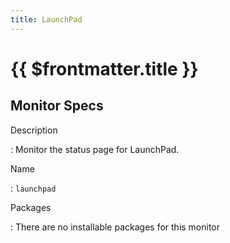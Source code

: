 ```yaml
---
title: LaunchPad
---
```


# {{ $frontmatter.title }}

## Monitor Specs

Description

: Monitor the status page for LaunchPad.

Name

: `launchpad`

Packages

: There are no installable packages for this monitor


<!--@include: /parts/_1.md-->


<!--@include: /parts/_2.md-->